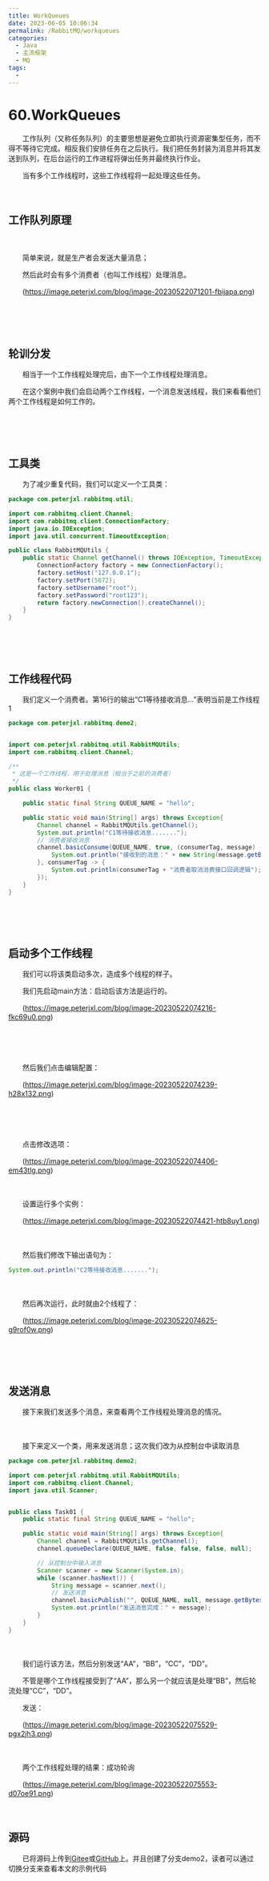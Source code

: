 ```yaml
---
title: WorkQueues
date: 2023-06-05 10:06:34
permalink: /RabbitMQ/workqueues
categories:
  - Java
  - 主流框架
  - MQ
tags:
  - 
---
```

# 60.WorkQueues

　　工作队列（又称任务队列）的主要思想是避免立即执行资源密集型任务，而不得不等待它完成。相反我们安排任务在之后执行。我们把任务封装为消息并将其发送到队列，在后台运行的工作进程将弹出任务并最终执行作业。
<!-- more -->
　　当有多个工作线程时，这些工作线程将一起处理这些任务。

　　‍

## 工作队列原理

　　‍

　　简单来说，就是生产者会发送大量消息；

　　然后此时会有多个消费者（也叫工作线程）处理消息。

　　​(https://image.peterjxl.com/blog/image-20230522071201-fbijapa.png)

　　‍

　　​

## 轮训分发

　　相当于一个工作线程处理完后，由下一个工作线程处理消息。

　　在这个案例中我们会启动两个工作线程，一个消息发送线程，我们来看看他们两个工作线程是如何工作的。

　　‍

　　‍

## 工具类

　　为了减少重复代码，我们可以定义一个工具类：

```java
package com.peterjxl.rabbitmq.util;

import com.rabbitmq.client.Channel;
import com.rabbitmq.client.ConnectionFactory;
import java.io.IOException;
import java.util.concurrent.TimeoutException;

public class RabbitMQUtils {
    public static Channel getChannel() throws IOException, TimeoutException {
        ConnectionFactory factory = new ConnectionFactory();
        factory.setHost("127.0.0.1");
        factory.setPort(5672);
        factory.setUsername("root");
        factory.setPassword("root123");
        return factory.newConnection().createChannel();
    }
}
```

　　‍

　　‍

## 工作线程代码

　　我们定义一个消费者。第16行的输出“C1等待接收消息...”表明当前是工作线程1

```java
package com.peterjxl.rabbitmq.demo2;


import com.peterjxl.rabbitmq.util.RabbitMQUtils;
import com.rabbitmq.client.Channel;

/**
 * 这是一个工作线程，用于处理消息（相当于之前的消费者）
 */
public class Worker01 {

    public static final String QUEUE_NAME = "hello";

    public static void main(String[] args) throws Exception{
        Channel channel = RabbitMQUtils.getChannel();
        System.out.println("C1等待接收消息.......");
        // 消费者接收消息
        channel.basicConsume(QUEUE_NAME, true, (consumerTag, message) -> {
            System.out.println("接收到的消息：" + new String(message.getBody()));
        }, consumerTag -> {
            System.out.println(consumerTag + "消费者取消消费接口回调逻辑");
        });
    }
}

```

　　‍

　　‍

## 启动多个工作线程

　　我们可以将该类启动多次，造成多个线程的样子。

　　我们先启动main方法：启动后该方法是运行的。

　　​(https://image.peterjxl.com/blog/image-20230522074216-fkc69u0.png)​

　　‍

　　‍

　　然后我们点击编辑配置：

　　​(https://image.peterjxl.com/blog/image-20230522074239-h28x132.png)​

　　‍

　　‍

　　点击修改选项：

　　​(https://image.peterjxl.com/blog/image-20230522074406-em43tlg.png)​

　　‍

　　设置运行多个实例：

　　​(https://image.peterjxl.com/blog/image-20230522074421-htb8uy1.png)​

　　‍

　　然后我们修改下输出语句为：

```java
System.out.println("C2等待接收消息.......");
```

　　‍

　　然后再次运行，此时就由2个线程了：

　　​(https://image.peterjxl.com/blog/image-20230522074625-g9rof0w.png)​

　　‍

　　‍

## 发送消息

　　接下来我们发送多个消息，来查看两个工作线程处理消息的情况。

　　‍

　　接下来定义一个类，用来发送消息；这次我们改为从控制台中读取消息

```java
package com.peterjxl.rabbitmq.demo2;

import com.peterjxl.rabbitmq.util.RabbitMQUtils;
import com.rabbitmq.client.Channel;
import java.util.Scanner;


public class Task01 {
    public static final String QUEUE_NAME = "hello";

    public static void main(String[] args) throws Exception{
        Channel channel = RabbitMQUtils.getChannel();
        channel.queueDeclare(QUEUE_NAME, false, false, false, null);

        // 从控制台中输入消息
        Scanner scanner = new Scanner(System.in);
        while (scanner.hasNext()) {
            String message = scanner.next();
            // 发送消息
            channel.basicPublish("", QUEUE_NAME, null, message.getBytes());
            System.out.println("发送消息完成：" + message);
        }
    }
}
```

　　‍

　　我们运行该方法，然后分别发送“AA”，“BB”，“CC”，“DD”。

　　不管是哪个工作线程接受到了“AA”，那么另一个就应该是处理“BB”，然后轮流处理“CC”，“DD”。

　　发送：

　　​(https://image.peterjxl.com/blog/image-20230522075529-pgx2jh3.png)​

　　‍

　　两个工作线程处理的结果：成功轮询

　　​(https://image.peterjxl.com/blog/image-20230522075553-d07oe91.png)​

　　‍

## 源码

　　已将源码上传到[Gitee](https://gitee.com/peterjxl/LearnMQ)或[GitHub](https://github.com/Peter-JXL/LearnMQ)上。并且创建了分支demo2，读者可以通过切换分支来查看本文的示例代码
